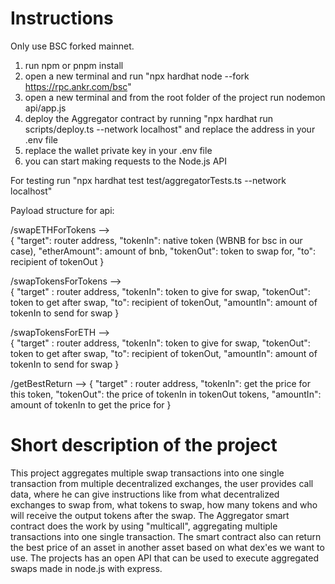 # Instructions

Only use BSC forked mainnet.

1. run npm or pnpm install
2. open a new terminal and run "npx hardhat node --fork https://rpc.ankr.com/bsc"
3. open a new terminal and from the root folder of the project run nodemon api/app.js
4. deploy the Aggregator contract by running "npx hardhat run scripts/deploy.ts --network localhost" and replace the address in your .env file
5. replace the wallet private key in your .env file
6. you can start making requests to the Node.js API 

For testing run "npx hardhat test test/aggregatorTests.ts --network localhost"

Payload structure for api:

/swapETHForTokens -->  
       { 
            "target": router address,
            "tokenIn": native token (WBNB for bsc in our case),
            "etherAmount": amount of bnb,
            "tokenOut": token to swap for,
            "to": recipient of tokenOut
        }

/swapTokensForTokens -->  
       { 
            "target" : router address,
            "tokenIn": token to give for swap,
            "tokenOut": token to get after swap,
            "to": recipient of tokenOut,
            "amountIn": amount of tokenIn to send for swap
        }

/swapTokensForETH -->  
       { 
            "target" : router address,
            "tokenIn": token to give for swap,
            "tokenOut": token to get after swap,
            "to": recipient of tokenOut,
            "amountIn": amount of tokenIn to send for swap
        }

/getBestReturn -->
        {
            "target" : router address,
            "tokenIn": get the price for this token,
            "tokenOut": the price of tokenIn in tokenOut tokens,
            "amountIn": amount of tokenIn to get the price for
        }

# Short description of the project

This project aggregates multiple swap transactions into one single transaction from multiple decentralized exchanges, the user provides call data, where he can give instructions like from what decentralized exchanges to swap from, what tokens to swap, how many tokens and who will receive the output tokens after the swap. The Aggregator smart contract does the work by using "multicall", aggregating multiple transactions into one single transaction. The smart contract also can return the best price of an asset in another asset based on what dex'es we want to use.
The projects has an open API that can be used to execute aggregated swaps made in node.js with express.
